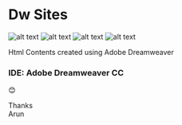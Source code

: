 # Dw Sites
![alt text](https://img.shields.io/badge/Adobe-Dreamweaver-red "Adobe Dw") ![alt text](https://img.shields.io/badge/My-Website-yellowgreen "My DWsite") ![alt text](https://img.shields.io/badge/HTML-5-green "HTML5") ![alt text](https://img.shields.io/badge/CSS-3-orange "CSS3")

Html Contents created using Adobe Dreamweaver

### IDE: Adobe Dreamweaver CC

:blush:

Thanks</br>
Arun
